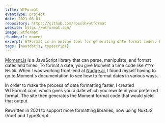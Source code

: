 ```yaml
---
title: WTFormat
eventType: project
date: 2021-08-01
repository: https://github.com/rosslh/wtformat
website: https://wtformat.com/
image: wtformat
thumbnail: moment
excerpt: WTFormat is an online tool for generating date format codes. Originally created in 2018, I rewrote it in 2021 to support more formatting libraries.
tags: [nuxtdotjs, typescript]
---
```


<a target="_blank" rel="noopener noreferrer" href="https://momentjs.com">Moment.js</a> is a JavaScript library that can parse, manipulate, and format dates and times. To format a date, you give Moment a time code like <code>YYYY-MM-DD</code>. When I was working front-end at <a target="_blank" rel="noopener noreferrer" href="https://www.nudge.ai">Nudge.ai</a>, I found myself having to go to Moment's documentation to see how to format dates in various ways.

In order to make the process of date formatting faster, I created WTFormat.com, which gives you a date which you rewrite in your preferred format. The site then generates the Moment format code that would yield that output.

Rewritten in 2021 to support more formatting libraries, now using NuxtJS (Vue) and TypeScript.
